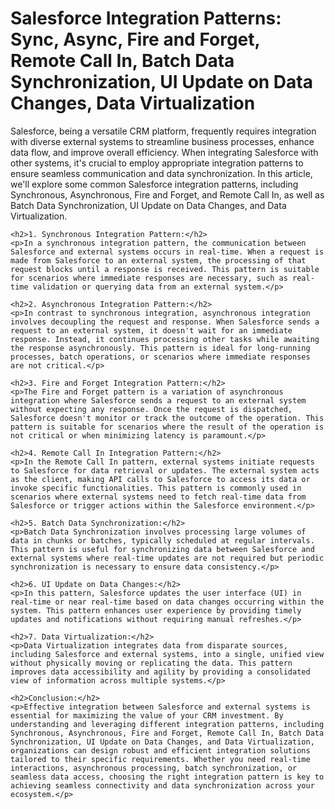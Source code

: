 <html lang="en">
<head>
    <h1>Salesforce Integration Patterns: Sync, Async, Fire and Forget, Remote Call In, Batch Data Synchronization, UI Update on Data Changes, Data Virtualization</h1>
    <p>Salesforce, being a versatile CRM platform, frequently requires integration with diverse external systems to streamline business processes, enhance data flow, and improve overall efficiency. When integrating Salesforce with other systems, it's crucial to employ appropriate integration patterns to ensure seamless communication and data synchronization. In this article, we'll explore some common Salesforce integration patterns, including Synchronous, Asynchronous, Fire and Forget, and Remote Call In, as well as Batch Data Synchronization, UI Update on Data Changes, and Data Virtualization.</p>

    <h2>1. Synchronous Integration Pattern:</h2>
    <p>In a synchronous integration pattern, the communication between Salesforce and external systems occurs in real-time. When a request is made from Salesforce to an external system, the processing of that request blocks until a response is received. This pattern is suitable for scenarios where immediate responses are necessary, such as real-time validation or querying data from an external system.</p>

    <h2>2. Asynchronous Integration Pattern:</h2>
    <p>In contrast to synchronous integration, asynchronous integration involves decoupling the request and response. When Salesforce sends a request to an external system, it doesn't wait for an immediate response. Instead, it continues processing other tasks while awaiting the response asynchronously. This pattern is ideal for long-running processes, batch operations, or scenarios where immediate responses are not critical.</p>

    <h2>3. Fire and Forget Integration Pattern:</h2>
    <p>The Fire and Forget pattern is a variation of asynchronous integration where Salesforce sends a request to an external system without expecting any response. Once the request is dispatched, Salesforce doesn't monitor or track the outcome of the operation. This pattern is suitable for scenarios where the result of the operation is not critical or when minimizing latency is paramount.</p>

    <h2>4. Remote Call In Integration Pattern:</h2>
    <p>In the Remote Call In pattern, external systems initiate requests to Salesforce for data retrieval or updates. The external system acts as the client, making API calls to Salesforce to access its data or invoke specific functionalities. This pattern is commonly used in scenarios where external systems need to fetch real-time data from Salesforce or trigger actions within the Salesforce environment.</p>

    <h2>5. Batch Data Synchronization:</h2>
    <p>Batch Data Synchronization involves processing large volumes of data in chunks or batches, typically scheduled at regular intervals. This pattern is useful for synchronizing data between Salesforce and external systems where real-time updates are not required but periodic synchronization is necessary to ensure data consistency.</p>

    <h2>6. UI Update on Data Changes:</h2>
    <p>In this pattern, Salesforce updates the user interface (UI) in real-time or near real-time based on data changes occurring within the system. This pattern enhances user experience by providing timely updates and notifications without requiring manual refreshes.</p>

    <h2>7. Data Virtualization:</h2>
    <p>Data Virtualization integrates data from disparate sources, including Salesforce and external systems, into a single, unified view without physically moving or replicating the data. This pattern improves data accessibility and agility by providing a consolidated view of information across multiple systems.</p>

    <h2>Conclusion:</h2>
    <p>Effective integration between Salesforce and external systems is essential for maximizing the value of your CRM investment. By understanding and leveraging different integration patterns, including Synchronous, Asynchronous, Fire and Forget, Remote Call In, Batch Data Synchronization, UI Update on Data Changes, and Data Virtualization, organizations can design robust and efficient integration solutions tailored to their specific requirements. Whether you need real-time interactions, asynchronous processing, batch synchronization, or seamless data access, choosing the right integration pattern is key to achieving seamless connectivity and data synchronization across your ecosystem.</p>
</html>
